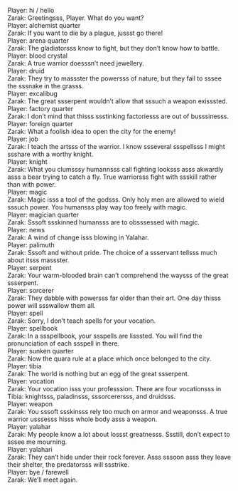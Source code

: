 Player: hi / hello  
Zarak: Greetingsss, Player. What do you want?  
Player: alchemist quarter  
Zarak: If you want to die by a plague, jussst go there!  
Player: arena quarter  
Zarak: The gladiatorsss know to fight, but they don’t know how to battle.  
Player: blood crystal  
Zarak: A true warrior doesssn’t need jewellery.  
Player: druid  
Zarak: They try to massster the powersss of nature, but they fail to sssee the sssnake in the grasss.  
Player: excalibug  
Zarak: The great ssserpent wouldn’t allow that sssuch a weapon exisssted.  
Player: factory quarter  
Zarak: I don’t mind that thisss ssstinking factoriesss are out of busssinesss.  
Player: foreign quarter  
Zarak: What a foolish idea to open the city for the enemy!  
Player: job  
Zarak: I teach the artsss of the warrior. I know ssseveral ssspellsss I might ssshare with a worthy knight.  
Player: knight  
Zarak: What you clumsssy humannsss call fighting looksss asss akwardly asss a bear trying to catch a fly. True warriorsss fight with ssskill rather than with power.  
Player: magic  
Zarak: Magic isss a tool of the godsss. Only holy men are allowed to wield sssuch power. You humansss play way too freely with magic.  
Player: magician quarter  
Zarak: Sssoft ssskinned humansss are to obsssessed with magic.  
Player: news  
Zarak: A wind of change isss blowing in Yalahar.  
Player: palimuth  
Zarak: Sssoft and without pride. The choice of a ssservant tellsss much about itsss massster.  
Player: serpent  
Zarak: Your warm-blooded brain can’t comprehend the waysss of the great ssserpent.  
Player: sorcerer  
Zarak: They dabble with powersss far older than their art. One day thisss power will ssswallow them all.  
Player: spell  
Zarak: Sorry, I don’t teach spells for your vocation.  
Player: spellbook  
Zarak: In a ssspellbook, your ssspells are lisssted. You will find the pronunciation of each ssspell in there.  
Player: sunken quarter  
Zarak: Now the quara rule at a place which once belonged to the city.  
Player: tibia  
Zarak: The world is nothing but an egg of the great ssserpent.  
Player: vocation  
Zarak: Your vocation isss your professsion. There are four vocationsss in Tibia: knightsss, paladinsss, sssorcerersss, and druidsss.  
Player: weapon  
Zarak: You sssoft ssskinsss rely too much on armor and weaponsss. A true warrior usssesss hisss whole body asss a weapon.  
Player: yalahar  
Zarak: My people know a lot about lossst greatnesss. Ssstill, don’t expect to sssee me mourning.  
Player: yalahari  
Zarak: They can’t hide under their rock forever. Asss sssoon asss they leave their shelter, the predatorsss will ssstrike.  
Player: bye / farewell  
Zarak: We’ll meet again.  
